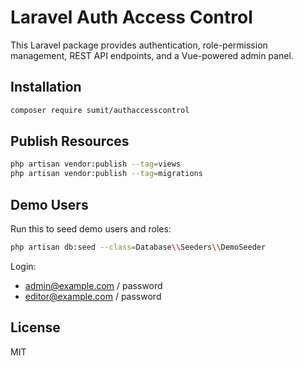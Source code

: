 # Laravel Auth Access Control

This Laravel package provides authentication, role-permission management, REST API endpoints, and a Vue-powered admin panel.

## Installation

```bash
composer require sumit/authaccesscontrol
```

## Publish Resources

```bash
php artisan vendor:publish --tag=views
php artisan vendor:publish --tag=migrations
```

## Demo Users

Run this to seed demo users and roles:

```bash
php artisan db:seed --class=Database\\Seeders\\DemoSeeder
```

Login:
- admin@example.com / password
- editor@example.com / password

## License

MIT
